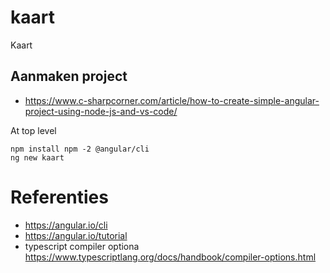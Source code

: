 # kaart
Kaart

## Aanmaken project
- https://www.c-sharpcorner.com/article/how-to-create-simple-angular-project-using-node-js-and-vs-code/


At top level
```
npm install npm -2 @angular/cli
ng new kaart
```

# Referenties
- https://angular.io/cli
- https://angular.io/tutorial
- typescript compiler optiona https://www.typescriptlang.org/docs/handbook/compiler-options.html
